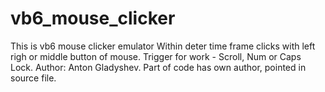 vb6_mouse_clicker
=================

This is vb6 mouse clicker emulator
Within deter time frame clicks with left righ or middle button of mouse.
Trigger for work - Scroll, Num or Caps Lock.
Author: Anton Gladyshev.
Part of code has own author, pointed in source file.
